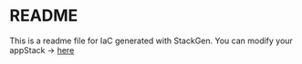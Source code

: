 # README
This is a readme file for IaC generated with StackGen.
You can modify your appStack -> [here](http://main.dev.stackgen.com/appstacks/7dbaae22-b1c0-4d9b-bb78-8aca3b3d13ca)
